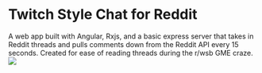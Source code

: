 <h1>Twitch Style Chat for Reddit</h1>
A web app built with Angular, Rxjs, and a basic express server that takes in Reddit threads and pulls comments down from the Reddit API every 15 seconds. Created for ease of reading threads during the r/wsb GME craze.
<img src = "https://user-images.githubusercontent.com/31049695/110520528-92dc3e80-80dc-11eb-9066-ee2587d9127c.PNG"></img>
